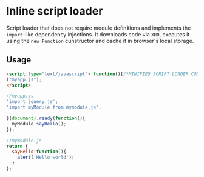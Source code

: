 # Inline script loader

Script loader that does not require module definitions and implements the `import`-like dependency injections. It downloads code via `XHR`, executes it using the `new Function` cunstructor and cache it in browser's local storage.

## Usage

```html
<script type="text/javascript">!function(){/*MINIFIED SCRIPT LOADER CODE*/}
("myapp.js");
</script>

```

```javascript
//myapp.js
'import jquery.js';
'import myModule from mymodule.js';

$(document).ready(function(){
  myModule.sayHello();
});
```

```javascript
//mymodule.js
return {
  sayHello:function(){
    alert('Hello world');
  }
};
```
